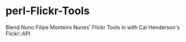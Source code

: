 # perl-Flickr-Tools
Blend Nuno Filipe Monteiro Nunes' Flickr Tools in with Cal Henderson's Flickr::API
